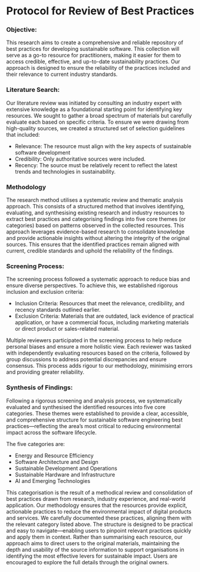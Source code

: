 # Protocol for Review of Best Practices

### Objective:
This research aims to create a comprehensive and reliable repository of best practices for developing sustainable software. This collection will serve as a go-to resource for practitioners, making it easier for them to access credible, effective, and up-to-date sustainability practices. Our approach is designed to ensure the reliability of the practices included and their relevance to current industry standards.

### Literature Search:
Our literature review was initiated by consulting an industry expert with extensive knowledge as a foundational starting point for identifying key resources. We sought to gather a broad spectrum of materials but carefully evaluate each based on specific criteria.
To ensure we were drawing from high-quality sources, we created a structured set of selection guidelines that included:
- Relevance: The resource must align with the key aspects of sustainable software development
- Credibility: Only authoritative sources were included.
- Recency: The source must be relatively recent to reflect the latest trends and technologies in sustainability.

### Methodology
The research method utilises a systematic review and thematic analysis approach. This consists of a structured method that involves identifying, evaluating, and synthesising existing research and industry resources to extract best practices and categorising findings into five core themes (or categories) based on patterns observed in the collected resources. This approach leverages evidence-based research to consolidate knowledge and provide actionable insights without altering the integrity of the original sources. This ensures that the identified practices remain aligned with current, credible standards and uphold the reliability of the findings.

### Screening Process:
The screening process followed a systematic approach to reduce bias and ensure diverse perspectives. To achieve this, we established rigorous inclusion and exclusion criteria:
- Inclusion Criteria: Resources that meet the relevance, credibility, and recency standards outlined earlier.
- Exclusion Criteria: Materials that are outdated, lack evidence of practical application, or have a commercial focus, including marketing materials or direct product or sales-related material.

Multiple reviewers participated in the screening process to help reduce personal biases and ensure a more holistic view. Each reviewer was tasked with independently evaluating resources based on the criteria, followed by group discussions to address potential discrepancies and ensure consensus. This process adds rigour to our methodology, minimising errors and providing greater reliability.

### Synthesis of Findings:
Following a rigorous screening and analysis process, we systematically evaluated and synthesised the identified resources into five core categories. These themes were established to provide a clear, accessible, and comprehensive structure for sustainable software engineering best practices—reflecting the area’s most critical to reducing environmental impact across the software lifecycle.

The five categories are:

- Energy and Resource Efficiency
- Software Architecture and Design
- Sustainable Development and Operations
- Sustainable Hardware and Infrastructure
- AI and Emerging Technologies

This categorisation is the result of a methodical review and consolidation of best practices drawn from research, industry experience, and real-world application. Our methodology ensures that the resources provide explicit, actionable practices to reduce the environmental impact of digital products and services. We carefully documented these practices, aligning them with the relevant category listed above. The structure is designed to be practical and easy to navigate—enabling users to pinpoint relevant practices quickly and apply them in context. Rather than summarising each resource, our approach aims to direct users to the original materials, maintaining the depth and usability of the source information to support organisations in identifying the most effective levers for sustainable impact. Users are encouraged to explore the full details through the original owners.










